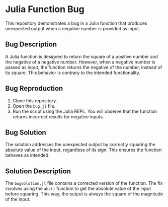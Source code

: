# Julia Function Bug

This repository demonstrates a bug in a Julia function that produces unexpected output when a negative number is provided as input.

## Bug Description

A Julia function is designed to return the square of a positive number and the negative of a negative number. However, when a negative number is passed as input, the function returns the negative of the number, instead of its square. This behavior is contrary to the intended functionality. 

## Bug Reproduction

1. Clone this repository.
2. Open the `bug.jl` file.
3. Run the script using the Julia REPL. You will observe that the function returns incorrect results for negative inputs.

## Bug Solution

The solution addresses the unexpected output by correctly squaring the absolute value of the input, regardless of its sign. This ensures the function behaves as intended.

## Solution Description

The `bugSolution.jl` file contains a corrected version of the function. The fix involves using the `abs()` function to get the absolute value of the input before squaring. This way, the output is always the square of the magnitude of the input.  
